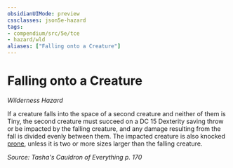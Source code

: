 ```yaml
---
obsidianUIMode: preview
cssclasses: json5e-hazard
tags:
- compendium/src/5e/tce
- hazard/wld
aliases: ["Falling onto a Creature"]
---
```

# Falling onto a Creature
*Wilderness Hazard*  

If a creature falls into the space of a second creature and neither of them is Tiny, the second creature must succeed on a DC 15 Dexterity saving throw or be impacted by the falling creature, and any damage resulting from the fall is divided evenly between them. The impacted creature is also knocked [prone](2.%20GM%20Tools/Misc%20DND%20Handbook/compendium/rules/conditions.md#prone), unless it is two or more sizes larger than the falling creature.

*Source: Tasha's Cauldron of Everything p. 170*